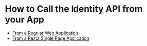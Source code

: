 How to Call the Identity API from your App
==========================================

- [From a Regular Web Application](regular-web-app/)
- [From a React Single Page Application](react-single-page-app/)

